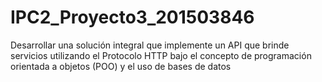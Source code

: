 # IPC2_Proyecto3_201503846
Desarrollar una solución integral que implemente un API que brinde servicios utilizando el Protocolo HTTP bajo el concepto de programación orientada a objetos (POO) y el uso de bases de datos
